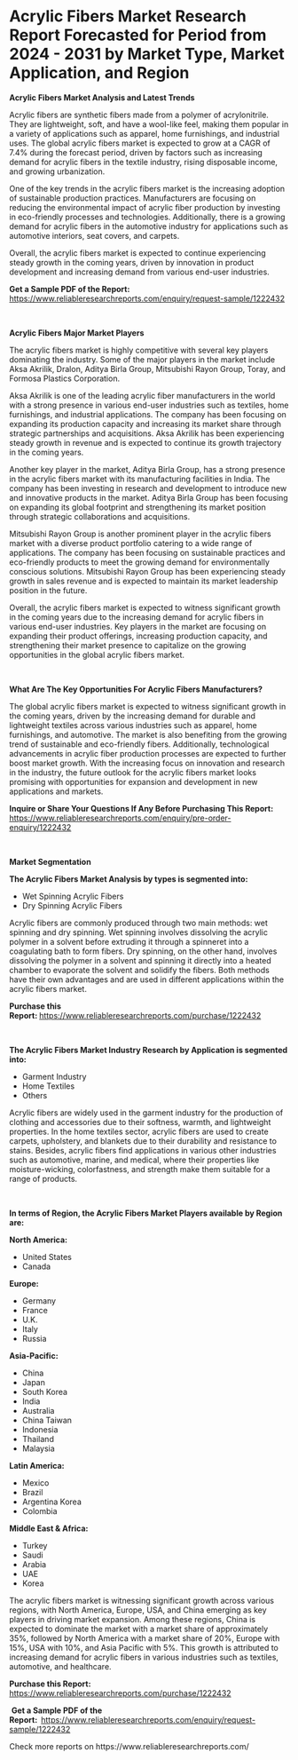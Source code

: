 <p><h1>Acrylic Fibers Market Research Report Forecasted for Period from 2024 -  2031 by Market Type, Market Application, and Region</h1></p><p><strong>Acrylic Fibers Market Analysis and Latest Trends</strong></p>
<p><p>Acrylic fibers are synthetic fibers made from a polymer of acrylonitrile. They are lightweight, soft, and have a wool-like feel, making them popular in a variety of applications such as apparel, home furnishings, and industrial uses. The global acrylic fibers market is expected to grow at a CAGR of 7.4% during the forecast period, driven by factors such as increasing demand for acrylic fibers in the textile industry, rising disposable income, and growing urbanization.</p><p>One of the key trends in the acrylic fibers market is the increasing adoption of sustainable production practices. Manufacturers are focusing on reducing the environmental impact of acrylic fiber production by investing in eco-friendly processes and technologies. Additionally, there is a growing demand for acrylic fibers in the automotive industry for applications such as automotive interiors, seat covers, and carpets.</p><p>Overall, the acrylic fibers market is expected to continue experiencing steady growth in the coming years, driven by innovation in product development and increasing demand from various end-user industries.</p></p>
<p><strong>Get a Sample PDF of the Report:&nbsp;</strong> <a href="https://www.reliableresearchreports.com/enquiry/request-sample/1222432">https://www.reliableresearchreports.com/enquiry/request-sample/1222432</a></p>
<p>&nbsp;</p>
<p><strong>Acrylic Fibers Major Market Players</strong></p>
<p><p>The acrylic fibers market is highly competitive with several key players dominating the industry. Some of the major players in the market include Aksa Akrilik, Dralon, Aditya Birla Group, Mitsubishi Rayon Group, Toray, and Formosa Plastics Corporation.</p><p>Aksa Akrilik is one of the leading acrylic fiber manufacturers in the world with a strong presence in various end-user industries such as textiles, home furnishings, and industrial applications. The company has been focusing on expanding its production capacity and increasing its market share through strategic partnerships and acquisitions. Aksa Akrilik has been experiencing steady growth in revenue and is expected to continue its growth trajectory in the coming years.</p><p>Another key player in the market, Aditya Birla Group, has a strong presence in the acrylic fibers market with its manufacturing facilities in India. The company has been investing in research and development to introduce new and innovative products in the market. Aditya Birla Group has been focusing on expanding its global footprint and strengthening its market position through strategic collaborations and acquisitions.</p><p>Mitsubishi Rayon Group is another prominent player in the acrylic fibers market with a diverse product portfolio catering to a wide range of applications. The company has been focusing on sustainable practices and eco-friendly products to meet the growing demand for environmentally conscious solutions. Mitsubishi Rayon Group has been experiencing steady growth in sales revenue and is expected to maintain its market leadership position in the future.</p><p>Overall, the acrylic fibers market is expected to witness significant growth in the coming years due to the increasing demand for acrylic fibers in various end-user industries. Key players in the market are focusing on expanding their product offerings, increasing production capacity, and strengthening their market presence to capitalize on the growing opportunities in the global acrylic fibers market.</p></p>
<p>&nbsp;</p>
<p><strong>What Are The Key Opportunities For Acrylic Fibers Manufacturers?</strong></p>
<p><p>The global acrylic fibers market is expected to witness significant growth in the coming years, driven by the increasing demand for durable and lightweight textiles across various industries such as apparel, home furnishings, and automotive. The market is also benefiting from the growing trend of sustainable and eco-friendly fibers. Additionally, technological advancements in acrylic fiber production processes are expected to further boost market growth. With the increasing focus on innovation and research in the industry, the future outlook for the acrylic fibers market looks promising with opportunities for expansion and development in new applications and markets.</p></p>
<p><strong>Inquire or Share Your Questions If Any Before Purchasing This Report:</strong> <a href="https://www.reliableresearchreports.com/enquiry/pre-order-enquiry/1222432">https://www.reliableresearchreports.com/enquiry/pre-order-enquiry/1222432</a></p>
<p>&nbsp;</p>
<p><strong>Market Segmentation</strong></p>
<p><strong>The Acrylic Fibers Market Analysis by types is segmented into:</strong></p>
<p><ul><li>Wet Spinning Acrylic Fibers</li><li>Dry Spinning Acrylic Fibers</li></ul></p>
<p><p>Acrylic fibers are commonly produced through two main methods: wet spinning and dry spinning. Wet spinning involves dissolving the acrylic polymer in a solvent before extruding it through a spinneret into a coagulating bath to form fibers. Dry spinning, on the other hand, involves dissolving the polymer in a solvent and spinning it directly into a heated chamber to evaporate the solvent and solidify the fibers. Both methods have their own advantages and are used in different applications within the acrylic fibers market.</p></p>
<p><strong>Purchase this Report:&nbsp;</strong><a href="https://www.reliableresearchreports.com/purchase/1222432">https://www.reliableresearchreports.com/purchase/1222432</a></p>
<p>&nbsp;</p>
<p><strong>The Acrylic Fibers Market Industry Research by Application is segmented into:</strong></p>
<p><ul><li>Garment Industry</li><li>Home Textiles</li><li>Others</li></ul></p>
<p><p>Acrylic fibers are widely used in the garment industry for the production of clothing and accessories due to their softness, warmth, and lightweight properties. In the home textiles sector, acrylic fibers are used to create carpets, upholstery, and blankets due to their durability and resistance to stains. Besides, acrylic fibers find applications in various other industries such as automotive, marine, and medical, where their properties like moisture-wicking, colorfastness, and strength make them suitable for a range of products.</p></p>
<p>&nbsp;</p>
<p><strong>In terms of Region, the Acrylic Fibers Market Players available by Region are:</strong></p>
<p>
    <p> <strong> North America: </strong>
        <ul>
            <li>United States</li>
            <li>Canada</li>
        </ul>
        </p> 
    <p> <strong> Europe: </strong>
        <ul>
            <li>Germany</li>
            <li>France</li>
            <li>U.K.</li>
            <li>Italy</li>
            <li>Russia</li>
        </ul>
        </p> 
    <p> <strong> Asia-Pacific: </strong>
        <ul>
            <li>China</li>
            <li>Japan</li>
            <li>South Korea</li>
            <li>India</li>
            <li>Australia</li>
            <li>China Taiwan</li>
            <li>Indonesia</li>
            <li>Thailand</li>
            <li>Malaysia</li>
        </ul>
        </p> 
    <p> <strong> Latin America: </strong>
        <ul>
            <li>Mexico</li>
            <li>Brazil</li>
            <li>Argentina Korea</li>
            <li>Colombia</li>
        </ul>
        </p> 
    <p> <strong> Middle East & Africa: </strong>
        <ul>
            <li>Turkey</li>
            <li>Saudi</li>
            <li>Arabia</li>
            <li>UAE</li>
            <li>Korea</li>
        </ul>
    </p>
    </p>
<p><p>The acrylic fibers market is witnessing significant growth across various regions, with North America, Europe, USA, and China emerging as key players in driving market expansion. Among these regions, China is expected to dominate the market with a market share of approximately 35%, followed by North America with a market share of 20%, Europe with 15%, USA with 10%, and Asia Pacific with 5%. This growth is attributed to increasing demand for acrylic fibers in various industries such as textiles, automotive, and healthcare.</p></p>
<p><strong>Purchase this Report: </strong><a href="https://www.reliableresearchreports.com/purchase/1222432">https://www.reliableresearchreports.com/purchase/1222432</a></p>
<p>&nbsp;<strong>Get a Sample PDF of the Report:&nbsp;&nbsp;</strong><a href="https://www.reliableresearchreports.com/enquiry/request-sample/1222432">https://www.reliableresearchreports.com/enquiry/request-sample/1222432</a></p>
<p><strong></strong></p>
<p>Check more reports on https://www.reliableresearchreports.com/</p>